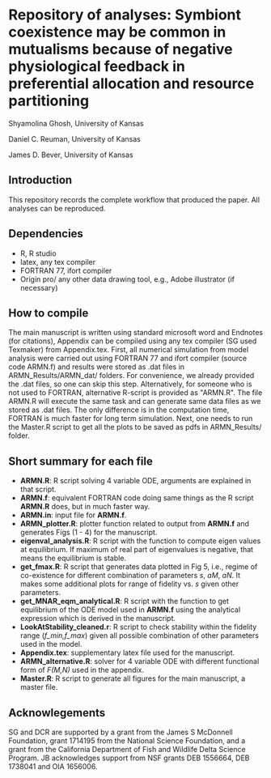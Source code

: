 # Repository of analyses: Symbiont coexistence may be common in mutualisms because of negative physiological feedback in preferential allocation and resource partitioning

Shyamolina Ghosh, University of Kansas 

Daniel C. Reuman, University of Kansas

James D. Bever, University of Kansas


## Introduction

This repository records the complete workflow that produced the paper. All analyses can be reproduced.

## Dependencies

   - R, R studio
   - latex, any tex compiler
   - FORTRAN 77, ifort compiler
   - Origin pro/ any other data drawing tool, e.g., Adobe illustrator (if necessary)
   
## How to compile
 
The main manuscript is written using standard microsoft word and Endnotes (for citations), Appendix can be compiled using any tex compiler (SG used Texmaker) from Appendix.tex. First, all numerical simulation from model analysis were carried out using FORTRAN 77 and ifort compiler (source code ARMN.f) and results were stored as .dat files in ARMN_Results/ARMN_dat/ folders. For convenience, we already provided the .dat files, so one can skip this step. Alternatively, for someone who is not used to FORTRAN, alternative R-script is provided as "ARMN.R". The file ARMN.R will execute the same task and can generate same data files as we stored as .dat files. The only difference is in the computation time, FORTRAN is much faster for long term simulation. Next, one needs to run the Master.R script to get all the plots to be saved as pdfs in ARMN_Results/ folder.

## Short summary for each file
   
   - **ARMN.R**: R script solving 4 variable ODE, arguments are explained in that script.
   - **ARMN.f**: equivalent FORTRAN code doing same things as the R script **ARMN.R** does, but in much faster way.
   - **ARMN.in**: input file for **ARMN.f**.
   - **ARMN_plotter.R**: plotter function related to output from **ARMN.f** and generates Figs (1 - 4) for the manuscript.
   - **eigenval_analysis.R**: R script with the function to compute eigen values at equilibrium. If maximum of real part of eigenvalues is negative, that means the equilibrium is stable.
   - **get_fmax.R**: R script that generates data plotted in Fig 5, i.e., regime of co-existence for different combination of parameters *s*, *aM*, *aN*. It makes some additional plots for range of fidelity vs. *s* given other parameters.
   - **get_MNAR_eqm_analytical.R**: R script with the function to get equilibrium of the ODE model used in **ARMN.f** using the analytical expression which is derived in the manuscript.
   - **LookAtStability_cleaned.r**: R script to check stability within the fidelity range (*f_min,f_max*) given all possible combination of other parameters used in the model.
   - **Appendix.tex**: supplementary latex file used for the manuscript.
   - **ARMN_alternative.R**: solver for 4 variable ODE with different functional form of *F(M,N)* used in the appendix.
   - **Master.R**: R script to generate all figures for the main manuscript, a master file.
   
## Acknowlegements 

SG and DCR are supported by a grant from the James S McDonnell Foundation, grant 1714195 from the National Science Foundation, and a grant from the California Department of Fish and Wildlife Delta Science Program. JB acknowledges support from NSF grants DEB 1556664, DEB 1738041 and OIA 1656006.
   
